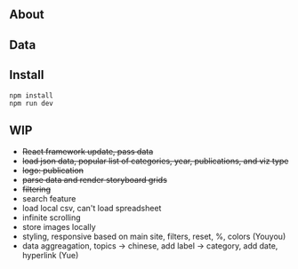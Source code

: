 ## About

## Data

## Install
```
npm install
npm run dev
```

## WIP
* ~~React framework update, pass data~~
* ~~load json data, popular list of categories, year, publications, and viz type~~
* ~~logo: publication~~
* ~~parse data and render storyboard grids~~
* ~~filtering~~
* search feature
* load local csv, can't load spreadsheet
* infinite scrolling
* store images locally
* styling, responsive based on main site, filters, reset, %, colors (Youyou)
* data aggreagation, topics -> chinese, add label -> category, add date, hyperlink (Yue)